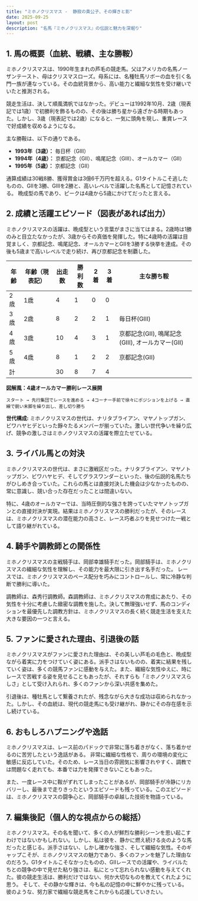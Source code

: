 ```yaml
---
title: "ミホノクリスマス -  静寂の貴公子、その輝きと影"
date: 2025-09-25
layout: post
description: "名馬『ミホノクリスマス』の伝説と魅力を深堀り"
---
```


## 1. 馬の概要（血統、戦績、主な勝鞍）

ミホノクリスマスは、1990年生まれの芦毛の競走馬。父はアメリカの名馬ノーザンテースト、母はクリスマスローズ。母系には、名種牡馬リボーの血を引く名門一族が連なっている。その血統背景から、高い能力と繊細な気性を受け継いでいたと推測される。

競走生活は、決して順風満帆ではなかった。デビューは1992年10月、2歳（現表記では1歳）で初勝利を飾るものの、その後は勝ち星から遠ざかる時期もあった。しかし、3歳（現表記では2歳）になると、一気に頭角を現し、重賞レースで好成績を収めるようになる。

主な勝鞍は、以下の通りである。

* **1993年（3歳）：** 毎日杯（GIII）
* **1994年（4歳）：**  京都記念（GII）、鳴尾記念（GIII）、オールカマー（GII）
* **1995年（5歳）：**  京都記念（GII）


通算成績は30戦8勝、獲得賞金は3億6千万円を超える。G1タイトルこそ逃したものの、GIIを3勝、GIIIを2勝と、高いレベルで活躍した名馬として記憶されている。  晩成型の馬であり、ピークは4歳から5歳にかけてだったと言える。


## 2. 成績と活躍エピソード（図表があれば出力）

ミホノクリスマスの活躍は、晩成型という言葉がまさに当てはまる。2歳時は1勝のみと目立たなかったが、3歳からその真価を発揮した。特に4歳時の活躍は目覚ましく、京都記念、鳴尾記念、オールカマーとGIIを3勝する快挙を達成。その後も5歳まで高いレベルで走り続け、再び京都記念を制覇した。

| 年齢 | 年齢（現表記） | 出走数 | 勝利数 | 2着 | 3着 | 主な勝ち鞍 |
|---|---|---|---|---|---|---|
| 2歳 | 1歳 | 4 | 1 | 0 | 0 |  |
| 3歳 | 2歳 | 8 | 2 | 2 | 1 | 毎日杯(GIII) |
| 4歳 | 3歳 | 10 | 4 | 3 | 1 | 京都記念(GII), 鳴尾記念(GIII), オールカマー(GII) |
| 5歳 | 4歳 | 8 | 1 | 2 | 2 | 京都記念(GII) |
| 計 |  | 30 | 8 | 7 | 4 |  |


**図解風：4歳オールカマー勝利レース展開**

```
スタート → 先行集団でレースを進める → 4コーナー手前で徐々にポジションを上げる → 直線で鋭い末脚を繰り出し、差し切り勝ち
```

**世代構成:**  ミホノクリスマスの世代は、ナリタブライアン、マヤノトップガン、ビワハヤヒデといった錚々たるメンバーが揃っていた。激しい世代争いを繰り広げ、競争の激しさはミホノクリスマスの活躍を際立たせている。


## 3. ライバル馬との対決

ミホノクリスマスの世代は、まさに激戦区だった。ナリタブライアン、マヤノトップガン、ビワハヤヒデ、そしてグラスワンダーといった、後の伝説的名馬たちがひしめき合っていた。これらの馬とは直接対決した機会は少なかったものの、常に意識し、競い合った存在だったことは間違いない。

特に、4歳のオールカマーでは、当時圧倒的な強さを誇っていたマヤノトップガンとの直接対決が実現。結果はミホノクリスマスの勝利だったが、そのレースは、ミホノクリスマスの潜在能力の高さと、レース巧者ぶりを見せつけた一戦として語り継がれている。


## 4. 騎手や調教師との関係性

ミホノクリスマスの主戦騎手は、岡部幸雄騎手だった。岡部騎手は、ミホノクリスマスの繊細な気性を理解し、その能力を最大限に引き出す名手だった。  レースでは、ミホノクリスマスのペース配分を巧みにコントロールし、常に冷静な判断で勝利に導いた。

調教師は、森秀行調教師。森調教師は、ミホノクリスマスの育成にあたり、その気性を十分に考慮した緻密な調教を施した。決して無理強いせず、馬のコンディションを最優先した調教方針は、ミホノクリスマスの長く続く競走生活を支えた大きな要因の一つと言える。


## 5. ファンに愛された理由、引退後の話

ミホノクリスマスがファンに愛された理由は、その美しい芦毛の毛色と、晩成型ながら着実に力をつけていく姿にある。派手さはないものの、着実に結果を残していく姿は、多くの競馬ファンに感動を与えた。また、繊細な気性ゆえに、時にレースで苦戦する姿を見せることもあったが、それすらも「ミホノクリスマスらしさ」として受け入れられ、多くのファンから深い共感を集めた。

引退後は、種牡馬として繋養されたが、残念ながら大きな成功は収められなかった。しかし、その血統は、現代の競走馬にも受け継がれ、静かにその存在感を示し続けている。


## 6. おもしろハプニングや逸話

ミホノクリスマスは、レース前のパドックで非常に落ち着きがなく、落ち着かせるのに苦労したという逸話がある。  非常に繊細な性格で、周りの環境の変化に敏感に反応していた。そのため、レース当日の雰囲気に影響されやすく、調教では問題なく走れても、本番では力を発揮できないこともあった。

また、一度レース中に鞍がずれてしまったことがあるが、岡部騎手が冷静にリカバリーし、最後まで走りきったというエピソードも残っている。このエピソードは、ミホノクリスマスの闘争心と、岡部騎手の卓越した技術を物語っている。


## 7. 編集後記（個人的な視点からの総括）

ミホノクリスマス。その名を聞いて、多くの人が鮮烈な勝利シーンを思い起こすわけではないかもしれない。しかし、私は彼を、静かに燃え続ける炎のような馬だったと感じる。派手さはない、しかし確かな強さ、そして繊細な気性。そのギャップこそが、ミホノクリスマスの魅力であり、多くのファンを魅了した理由なのだろう。G1タイトルこそなかったものの、GIIレースでの活躍や、ライバルたちとの競争の中で見せた粘り強さは、私にとって忘れられない感動を与えてくれた。彼の競走生活は、勝利だけではない、何か大切なものを教えてくれたように思う。  そして、その静かな輝きは、今も私の記憶の中に鮮やかに残っている。  彼のような、努力家で繊細な競走馬をこれからも応援していきたい。
